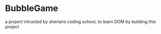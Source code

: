 # BubbleGame 
a project intructed by sherians coding school, to learn DOM by building this project 
